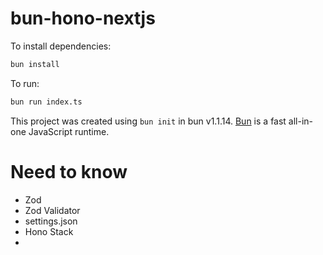 # bun-hono-nextjs

To install dependencies:

```bash
bun install
```

To run:

```bash
bun run index.ts
```

This project was created using `bun init` in bun v1.1.14. [Bun](https://bun.sh) is a fast all-in-one JavaScript runtime.


# Need to know
- Zod
- Zod Validator
- settings.json
- Hono Stack
- 
